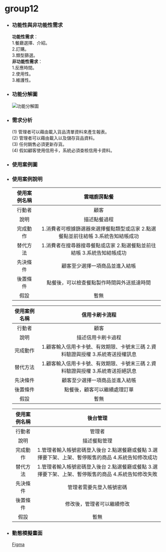 # group12

+ ### 功能性與非功能性需求
    **功能性需求**：  
        1.餐廳選擇、介紹。  
        2.訂購。  
        3.類型篩選。  
     **非功能性需求**：  
        1.反應時間。  
        2.使用性。  
        3.維護性。  

+ ### 功能分解圖
   ![功能分解圖](https://user-images.githubusercontent.com/85491747/197707826-85d5473b-6a10-4fd9-a012-0efbcdb6bdec.png)

+ ### 需求分析
   (1) 管理者可以藉由載入貨品清單資料來產生報表。  
   (2) 管理者可以藉由載入以及儲存貨品資料。  
   (3) 任何銷售必須更新存貨。  
   (4) 假如顧客使用信用卡，系統必須查核信用卡資料。  

+ ### 使用案例圖

+ ### 使用案例說明
    | 使用案例名稱 | 雲端廚房點餐 |
    | :---: | :---: |
    | 行動者 | 顧客 |
    | 說明 | 描述點餐過程 |
    | 完成動作 | 1.消費者可根據篩選器來選擇餐點類型或店家  2.點選餐點並前往結帳  3.系統告知結帳成功 |
    | 替代方法 | 1.消費者在搜尋器搜尋餐點或店家  2.點選餐點並前往結帳  3.系統告知結帳成功 |
    | 先決條件 | 顧客至少選擇一項商品並進入結帳 |
    | 後置條件 | 點餐後，可以檢查餐點製作時間與外送抵達時間 |
    | 假設 | 暫無 |
    
    | 使用案例名稱 | 信用卡刷卡流程 |
    | :---: | :---: |
    | 行動者 | 顧客 |
    | 說明 | 描述信用卡刷卡過程 |
    | 完成動作 | 1.顧客輸入信用卡卡號、有效期限、卡號末三碼  2.資料驗證與授權 3.系統寄送授權訊息 |
    | 替代方法 | 1.顧客輸入信用卡卡號、有效期限、卡號末三碼  2.資料驗證與授權 3.系統寄送拒絕訊息 |
    | 先決條件 | 顧客至少選擇一項商品並進入結帳 |
    | 後置條件 | 點餐後，顧客可以繼續處理訂單 |
    | 假設 | 暫無 |
    
    | 使用案例名稱 | 後台管理 |
    | :---: | :---: |
    | 行動者 | 管理者 |
    | 說明 | 描述餐點管理 |
    | 完成動作 | 1.管理者輸入帳號密碼登入後台  2.點選餐廳或餐點 3.選擇要下架、上架、暫停販售的商品 4.系統告知修改成功 |
    | 替代方法 | 1.管理者輸入帳號密碼登入後台  2.點選餐廳或餐點 3.選擇要下架、上架、暫停販售的商品 4.系統告知修改失敗 |
    | 先決條件 | 管理者需要先登入帳號密碼 |
    | 後置條件 | 修改後，管理者可以繼續修改 |
    | 假設 | 暫無 |



+ ### 動態模擬畫面
   [Figma](https://www.figma.com/proto/m8Knqz2qGZNKk4ba8Pc99E/Demo_01?node-id=18%3A7&scaling=min-zoom&page-id=0%3A1&starting-point-node-id=18%3A7)
